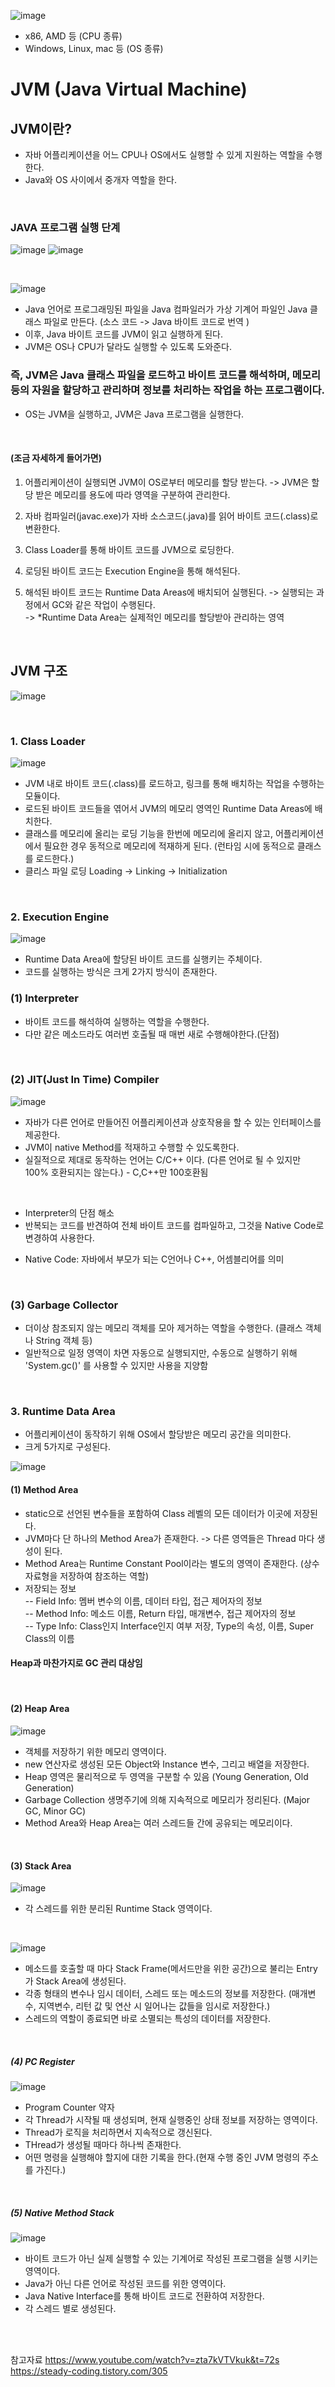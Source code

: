 ![image](https://user-images.githubusercontent.com/58407737/236123581-d65b2ce3-ed3e-4eb7-903c-345570dc422e.png)
</br>
- x86, AMD 등 (CPU 종류) 
- Windows, Linux, mac 등 (OS 종류)
 
# JVM (Java Virtual Machine)
## JVM이란?
- 자바 어플리케이션을 어느 CPU나 OS에서도 실행할 수 있게 지원하는 역할을 수행한다.
- Java와 OS 사이에서 중개자 역할을 한다.

</br>

### JAVA 프로그램 실행 단계 
![image](https://user-images.githubusercontent.com/58407737/236121418-7a0bf0f0-b7a0-4bba-b02b-15fdd5c9c338.png) 
![image](https://user-images.githubusercontent.com/58407737/236121556-192d28e0-0c0a-48a1-90c0-62dc37e71071.png)

</br>

![image](https://user-images.githubusercontent.com/58407737/236122938-507f7e15-bdf4-4e2a-8e07-abc80a26535a.png)

- Java 언어로 프로그래밍된 파일을 Java 컴파일러가 가상 기계어 파일인 Java 클래스 파일로 만든다. (소스 코드 -> Java 바이트 코드로 번역 )
- 이후, Java 바이트 코드를 JVM이 읽고 실행하게 된다.
- JVM은 OS나 CPU가 달라도 실행할 수 있도록 도와준다.

### 즉, JVM은 Java 클래스 파일을 로드하고 바이트 코드를 해석하며, 메모리 등의 자원을 할당하고 관리하며 정보를 처리하는 작업을 하는 프로그램이다. 
- OS는 JVM을 실행하고, JVM은 Java 프로그램을 실행한다. 


</br>

#### (조금 자세하게 들어가면)
1. 어플리케이션이 실행되면 JVM이 OS로부터 메모리를 할당 받는다.
-> JVM은 할당 받은 메모리를 용도에 따라 영역을 구분하여 관리한다.

2. 자바 컴파일러(javac.exe)가 자바 소스코드(.java)를 읽어 바이트 코드(.class)로 변환한다.

3. Class Loader를 통해 바이트 코드를 JVM으로 로딩한다.

4. 로딩된 바이트 코드는 Execution Engine을 통해 해석된다.

5. 해석된 바이트 코드는 Runtime Data Areas에 배치되어 실행된다. 
-> 실행되는 과정에서 GC와 같은 작업이 수행된다. </br>
->  *Runtime Data Area는 실제적인 메모리를 할당받아 관리하는 영역


</br>

## JVM 구조
![image](https://user-images.githubusercontent.com/58407737/236124515-36633b06-971b-48d7-afe1-6fce83eb04d0.png)

</br>

### 1. Class Loader
![image](https://user-images.githubusercontent.com/58407737/236127807-36547bb6-5d10-4bb5-bb6f-85e8699304b6.png)

- JVM 내로 바이트 코드(.class)를 로드하고, 링크를 통해 배치하는 작업을 수행하는 모듈이다.
- 로드된 바이트 코드들을 엮어서 JVM의 메모리 영역인 Runtime Data Areas에 배치한다.
- 클래스를 메모리에 올리는 로딩 기능을 한번에 메모리에 올리지 않고, 어플리케이션에서 필요한 경우 동적으로 메모리에 적재하게 된다. 
(런타임 시에 동적으로 클래스를 로드한다.)
- 클리스 파일 로딩
Loading -> Linking -> lnitialization

</br>

### 2.  Execution Engine
![image](https://user-images.githubusercontent.com/58407737/236125618-4d400a7c-e394-4342-8fd3-8cccfd7cd3d9.png)
</br>

- Runtime Data Area에 할당된 바이트 코드를 실행키는 주체이다.
- 코드를 실행하는 방식은 크게 2가지 방식이 존재한다.

### (1) Interpreter
- 바이트 코드를 해석하여 실행하는 역할을 수행한다.
- 다만 같은 메소드라도 여러번 호출될 때 매번 새로 수행해야한다.(단점) 

</br>

### (2) JIT(Just In Time) Compiler
![image](https://user-images.githubusercontent.com/58407737/236134597-af22470f-acc6-4bcb-adbf-e6b78f131a94.png)
- 자바가 다른 언어로 만들어진 어플리케이션과 상호작용을 할 수 있는 인터페이스를 제공한다.
- JVM이 native Method를 적재하고 수행할 수 있도록한다.
- 실질적으로 제대로 동작하는 언어는 C/C++ 이다. (다른 언어로 될 수 있지만 100% 호환되지는 않는다.) - C,C++만 100호환됨

</br>

- Interpreter의 단점 해소
- 반복되는 코드를 반견하여 전체 바이트 코드를 컴파일하고, 그것을 Native Code로 변경하여 사용한다.
* Native Code: 자바에서 부모가 되는 C언어나 C++, 어셈블리어를 의미

</br>

### (3) Garbage Collector
- 더이상 참조되지 않는 메모리 객체를 모아 제거하는 역할을 수행한다. (클래스 객체나 String 객체 등)
- 일반적으로 일정 영역이 차면 자동으로 실행되지만, 수동으로 실행하기 위해 'System.gc()' 를 사용할 수 있지만 사용을 지양함

</br>

### 3. Runtime Data Area
- 어플리케이션이 동작하기 위해 OS에서 할당받은 메모리 공간을 의미한다.
- 크게 5가지로 구성된다.

![image](https://user-images.githubusercontent.com/58407737/236129069-9bfe489f-312f-43b6-9284-628a4505057c.png)

#### (1) Method Area </br>
- static으로 선언된 변수들을 포함하여 Class 레벨의 모든 데이터가 이곳에 저장된다.
- JVM마다 단 하나의 Method Area가 존재한다. -> 다른 영역들은 Thread 마다 생성이 된다. 
- Method Area는 Runtime Constant Pool이라는 별도의 영역이 존재한다. (상수 자료형을 저장하여 참조하는 역할)
- 저장되는 정보 <br>
-- Field Info: 멤버 변수의 이름, 데이터 타입, 접근 제어자의 정보 <br>
-- Method Info: 메소드 이름, Return 타입, 매개변수, 접근 제어자의 정보 <br>
-- Type Info: Class인지 Interface인지 여부 저장, Type의 속성, 이름, Super Class의 이름 <br>

#### Heap과 마찬가지로 GC 관리 대상임

</br>

#### (2) Heap Area </br>
![image](https://user-images.githubusercontent.com/58407737/236130760-7b8a04c6-83cf-44f8-8ab8-cc5795fb040e.png)
- 객체를 저장하기 위한 메모리 영역이다.
- new 연산자로 생성된 모든 Object와 Instance 변수, 그리고 배열을 저장한다.
- Heap 영역은 물리적으로 두 영역을 구분할 수 있음 (Young Generation, Old Generation)
- Garbage Collection 생명주기에 의해 지속적으로 메모리가 정리된다. (Major GC, Minor GC)
- Method Area와 Heap Area는 여러 스레드들 간에 공유되는 메모리이다.

</br>

#### (3) Stack Area </br>
![image](https://user-images.githubusercontent.com/58407737/236132740-6b4109ac-df17-4778-aeda-a71463bee93d.png)
- 각 스레드를 위한 분리된 Runtime Stack 영역이다.

<br>

![image](https://user-images.githubusercontent.com/58407737/236133411-9c1f3bf6-48df-4340-8acc-8eba8d70ca9a.png)

- 메소드를 호출할 때 마다 Stack Frame(메서드만을 위한 공간)으로 불리는 Entry가 Stack Area에 생성된다.
- 각종 형태의 변수나 임시 데이터, 스레드 또는 메소드의 정보를 저장한다. (매개변수, 지역변수, 리턴 값 및 연산 시 일어나는 값들을 임시로 저장한다.)
- 스레드의 역할이 종료되면 바로 소멸되는 특성의 데이터를 저장한다.

</br>

##### (4) PC Register </br>
![image](https://user-images.githubusercontent.com/58407737/236133557-781679fe-5229-4e25-b580-b1da1c29dc5a.png)
- Program Counter 약자
- 각 Thread가 시작될 때 생성되며, 현재 실행중인 상태 정보를 저장하는 영역이다.
- Thread가 로직을 처리하면서 지속적으로 갱신된다.
- THread가 생성될 때마다 하나씩 존재한다.
- 어떤 명령을 실행해야 할지에 대한 기록을 한다.(현재 수행 중인 JVM 명령의 주소를 가진다.)

</br>

##### (5) Native Method Stack </br>
![image](https://user-images.githubusercontent.com/58407737/236134206-a0d69fa1-f8a1-4ea4-becd-4552674cb181.png)
- 바이트 코드가 아닌 실제 실행할 수 있는 기계어로 작성된 프로그램을 실행 시키는 영역이다.
- Java가 아닌 다른 언어로 작성된 코드를 위한 영역이다.
- Java Native Interface를 통해 바이트 코드로 전환하여 저장한다.
- 각 스레드 별로 생성된다.






</br>
</br>

참고자료
https://www.youtube.com/watch?v=zta7kVTVkuk&t=72s </br>
https://steady-coding.tistory.com/305 </br>
